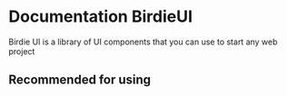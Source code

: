 # Documentation BirdieUI

Birdie UI is a library of UI components that you can use to start any web project

## Recommended for using


 
